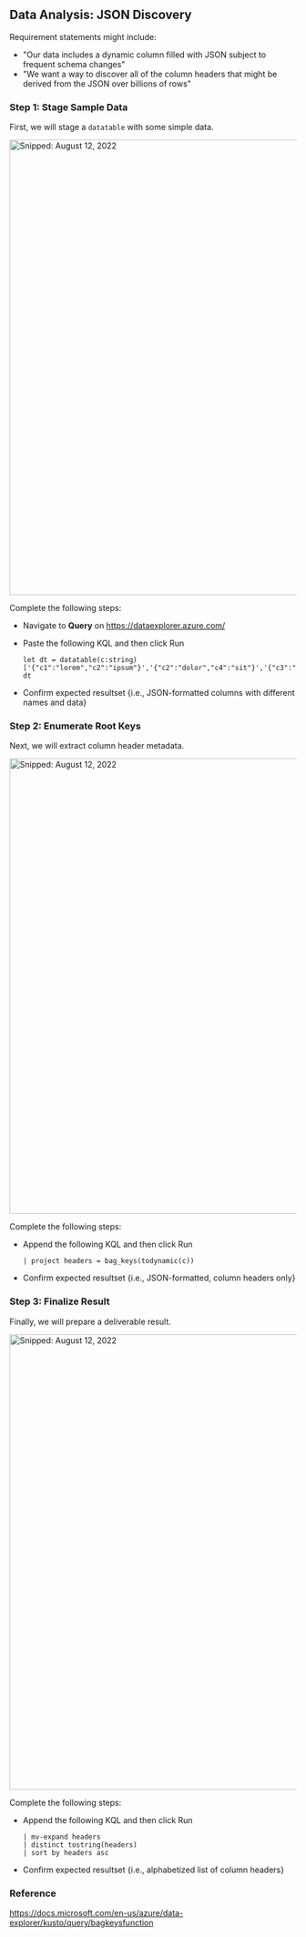 ## Data Analysis: JSON Discovery

Requirement statements might include:

* "Our data includes a dynamic column filled with JSON subject to frequent schema changes"
* "We want a way to discover all of the column headers that might be derived from the JSON over billions of rows"

### Step 1: Stage Sample Data

First, we will stage a `datatable` with some simple data.

  <img src="https://user-images.githubusercontent.com/44923999/184379741-939e57b0-7ffd-4c32-9f31-833fe06661f3.png" width="800" title="Snipped: August 12, 2022" />

Complete the following steps:

* Navigate to **Query** on https://dataexplorer.azure.com/
* Paste the following KQL and then click Run

  ```
  let dt = datatable(c:string)
  ['{"c1":"lorem","c2":"ipsum"}','{"c2":"dolor","c4":"sit"}','{"c3":"amet"}'];
  dt
  ```

* Confirm expected resultset {i.e., JSON-formatted columns with different names and data}

### Step 2: Enumerate Root Keys

Next, we will extract column header metadata.

  <img src="https://user-images.githubusercontent.com/44923999/184382729-3d241895-74db-484a-8736-7313cc2e6218.png" width="800" title="Snipped: August 12, 2022" />

Complete the following steps:

* Append the following KQL and then click Run

  ```
  | project headers = bag_keys(todynamic(c))
  ```

* Confirm expected resultset {i.e., JSON-formatted, column headers only}

### Step 3: Finalize Result

Finally, we will prepare a deliverable result.

  <img src="https://user-images.githubusercontent.com/44923999/184383036-6b0d6307-0634-40b3-a8f3-182aee304902.png" width="800" title="Snipped: August 12, 2022" />

Complete the following steps:

* Append the following KQL and then click Run

  ```
  | mv-expand headers
  | distinct tostring(headers)
  | sort by headers asc
  ```

* Confirm expected resultset {i.e., alphabetized list of column headers}

### Reference
https://docs.microsoft.com/en-us/azure/data-explorer/kusto/query/bagkeysfunction
